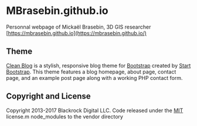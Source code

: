 # MBrasebin.github.io

Personnal webpage of Mickaël Brasebin, 3D GIS researcher [https://mbrasebin.github.io](https://mbrasebin.github.io/)

## Theme

[Clean Blog](http://startbootstrap.com/template-overviews/clean-blog/) is a stylish, responsive blog theme for [Bootstrap](http://getbootstrap.com/) created by [Start Bootstrap](http://startbootstrap.com/). This theme features a blog homepage, about page, contact page, and an example post page along with a working PHP contact form.


## Copyright and License

Copyright 2013-2017 Blackrock Digital LLC. Code released under the [MIT](https://github.com/BlackrockDigital/startbootstrap-clean-blog/blob/gh-pages/LICENSE) license.m node_modules to the vendor directory


